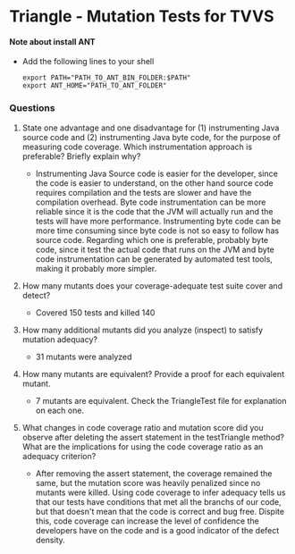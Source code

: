 # Triangle - Mutation Tests for TVVS

#### Note about install ANT
* Add the following lines to your shell
    ```
    export PATH="PATH_TO_ANT_BIN_FOLDER:$PATH"
    export ANT_HOME="PATH_TO_ANT_FOLDER"
    ```
### Questions

1) State one advantage and one disadvantage for (1) instrumenting Java source code and (2) instrumenting Java byte code, for the purpose of measuring code 
coverage. Which instrumentation approach is preferable? Briefly explain why?
    * Instrumenting Java Source code is easier for the developer, since the code is easier to understand, on the other hand source code requires compilation
    and the tests are slower and have the compilation overhead.
    Byte code instrumentation can be more reliable since it is the code that the JVM will actually run and the tests will have more performance. Instrumenting 
    byte code can be more time consuming since byte code is not so easy to follow has source code. 
    Regarding which one is preferable, probably byte code, since it test the actual code that runs on the JVM and byte code instrumentation can be generated by 
    automated test tools, making it probably more simpler.
    
2) How many mutants does your coverage-adequate test suite cover and detect?
    * Covered 150 tests and killed 140
    
3) How many additional mutants did you analyze (inspect) to satisfy mutation adequacy?
    * 31 mutants were analyzed
    
4) How many mutants are equivalent? Provide a proof for each equivalent mutant.
    * 7 mutants are equivalent. Check the TriangleTest file for explanation on each one.
    
5) What changes in code coverage ratio and mutation score did you observe after deleting
   the assert statement in the testTriangle method? What are the implications for using the code coverage ratio as an adequacy criterion?
   * After removing the assert statement, the coverage remained the same, but the mutation score was heavily penalized since no mutants were killed. 
   Using code coverage to infer adequacy tells us that our tests have conditions that met all the branchs of our code, but that doesn't mean that the code is
   correct and bug free. Dispite this, code coverage can increase the level of confidence the developers have on the code and is a good indicator of the defect
   density.